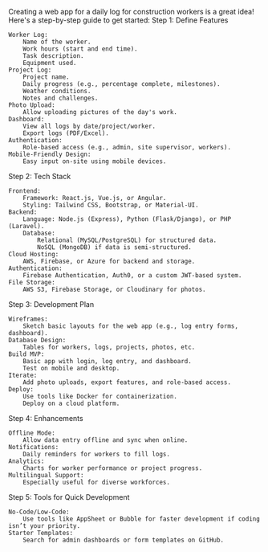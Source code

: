 Creating a web app for a daily log for construction workers is a great idea! Here's a step-by-step guide to get started:
Step 1: Define Features

    Worker Log:
        Name of the worker.
        Work hours (start and end time).
        Task description.
        Equipment used.
    Project Log:
        Project name.
        Daily progress (e.g., percentage complete, milestones).
        Weather conditions.
        Notes and challenges.
    Photo Upload:
        Allow uploading pictures of the day's work.
    Dashboard:
        View all logs by date/project/worker.
        Export logs (PDF/Excel).
    Authentication:
        Role-based access (e.g., admin, site supervisor, workers).
    Mobile-Friendly Design:
        Easy input on-site using mobile devices.

Step 2: Tech Stack

    Frontend:
        Framework: React.js, Vue.js, or Angular.
        Styling: Tailwind CSS, Bootstrap, or Material-UI.
    Backend:
        Language: Node.js (Express), Python (Flask/Django), or PHP (Laravel).
        Database:
            Relational (MySQL/PostgreSQL) for structured data.
            NoSQL (MongoDB) if data is semi-structured.
    Cloud Hosting:
        AWS, Firebase, or Azure for backend and storage.
    Authentication:
        Firebase Authentication, Auth0, or a custom JWT-based system.
    File Storage:
        AWS S3, Firebase Storage, or Cloudinary for photos.

Step 3: Development Plan

    Wireframes:
        Sketch basic layouts for the web app (e.g., log entry forms, dashboard).
    Database Design:
        Tables for workers, logs, projects, photos, etc.
    Build MVP:
        Basic app with login, log entry, and dashboard.
        Test on mobile and desktop.
    Iterate:
        Add photo uploads, export features, and role-based access.
    Deploy:
        Use tools like Docker for containerization.
        Deploy on a cloud platform.

Step 4: Enhancements

    Offline Mode:
        Allow data entry offline and sync when online.
    Notifications:
        Daily reminders for workers to fill logs.
    Analytics:
        Charts for worker performance or project progress.
    Multilingual Support:
        Especially useful for diverse workforces.

Step 5: Tools for Quick Development

    No-Code/Low-Code:
        Use tools like AppSheet or Bubble for faster development if coding isn’t your priority.
    Starter Templates:
        Search for admin dashboards or form templates on GitHub.